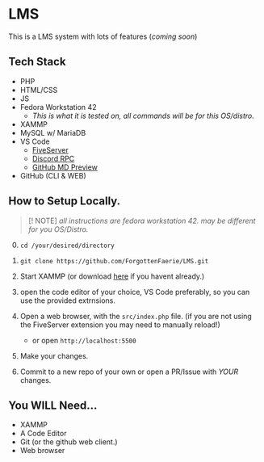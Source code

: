 # LMS

This is a LMS system with lots of features (*coming soon*)

## Tech Stack

- PHP
- HTML/CSS
- JS
- Fedora Workstation 42
    - *This is what it is tested on, all commands will be for this OS/distro.*
- XAMMP
- MySQL w/ MariaDB
- VS Code
    - [FiveServer](https://marketplace.visualstudio.com/items?itemName=yandeu.five-server)
    - [Discord RPC](https://marketplace.visualstudio.com/items?itemName=icrawl.discord-vscode)
    - [GitHub MD Preview](https://marketplace.visualstudio.com/items?itemName=bierner.github-markdown-preview)
- GitHub (CLI & WEB)

## How to Setup Locally.

>[! NOTE] *all instructions are fedora workstation 42. may be different for you OS/Distro.*

0. `cd /your/desired/directory`
1. `git clone https://github.com/ForgottenFaerie/LMS.git`
2. Start XAMMP (or download [here](https://www.apachefriends.org/download.html) if you havent already.)
3. open the code editor of your choice, VS Code preferably, so you can use the provided extrnsions.
4. Open a web browser, with the `src/index.php` file. (if you are not using the FiveServer extension you may need to manually reload!)

    - or open `http://localhost:5500`

5. Make your changes.
6. Commit to a new repo of your own or open a PR/Issue with *YOUR* changes.

## You WILL Need...

- XAMMP
- A Code Editor
- Git (or the github web client.)
- Web browser
